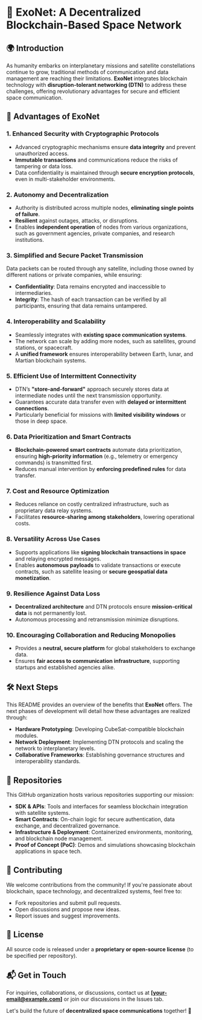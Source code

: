 # 🚀 ExoNet: A Decentralized Blockchain-Based Space Network

## 🌍 Introduction
As humanity embarks on interplanetary missions and satellite constellations continue to grow, traditional methods of communication and data management are reaching their limitations. **ExoNet** integrates blockchain technology with **disruption-tolerant networking (DTN)** to address these challenges, offering revolutionary advantages for secure and efficient space communication.

## 📌 Advantages of ExoNet

### 1. Enhanced Security with Cryptographic Protocols
- Advanced cryptographic mechanisms ensure **data integrity** and prevent unauthorized access.
- **Immutable transactions** and communications reduce the risks of tampering or data loss.
- Data confidentiality is maintained through **secure encryption protocols**, even in multi-stakeholder environments.

### 2. Autonomy and Decentralization
- Authority is distributed across multiple nodes, **eliminating single points of failure**.
- **Resilient** against outages, attacks, or disruptions.
- Enables **independent operation** of nodes from various organizations, such as government agencies, private companies, and research institutions.

### 3. Simplified and Secure Packet Transmission
Data packets can be routed through any satellite, including those owned by different nations or private companies, while ensuring:
- **Confidentiality**: Data remains encrypted and inaccessible to intermediaries.
- **Integrity**: The hash of each transaction can be verified by all participants, ensuring that data remains untampered.

### 4. Interoperability and Scalability
- Seamlessly integrates with **existing space communication systems**.
- The network can scale by adding more nodes, such as satellites, ground stations, or spacecraft.
- A **unified framework** ensures interoperability between Earth, lunar, and Martian blockchain systems.

### 5. Efficient Use of Intermittent Connectivity
- DTN’s **"store-and-forward"** approach securely stores data at intermediate nodes until the next transmission opportunity.
- Guarantees accurate data transfer even with **delayed or intermittent connections**.
- Particularly beneficial for missions with **limited visibility windows** or those in deep space.

### 6. Data Prioritization and Smart Contracts
- **Blockchain-powered smart contracts** automate data prioritization, ensuring **high-priority information** (e.g., telemetry or emergency commands) is transmitted first.
- Reduces manual intervention by **enforcing predefined rules** for data transfer.

### 7. Cost and Resource Optimization
- Reduces reliance on costly centralized infrastructure, such as proprietary data relay systems.
- Facilitates **resource-sharing among stakeholders**, lowering operational costs.

### 8. Versatility Across Use Cases
- Supports applications like **signing blockchain transactions in space** and relaying encrypted messages.
- Enables **autonomous payloads** to validate transactions or execute contracts, such as satellite leasing or **secure geospatial data monetization**.

### 9. Resilience Against Data Loss
- **Decentralized architecture** and DTN protocols ensure **mission-critical data** is not permanently lost.
- Autonomous processing and retransmission minimize disruptions.

### 10. Encouraging Collaboration and Reducing Monopolies
- Provides a **neutral, secure platform** for global stakeholders to exchange data.
- Ensures **fair access to communication infrastructure**, supporting startups and established agencies alike.

## 🛠 Next Steps
This README provides an overview of the benefits that **ExoNet** offers. The next phases of development will detail how these advantages are realized through:

- **Hardware Prototyping**: Developing CubeSat-compatible blockchain modules.
- **Network Deployment**: Implementing DTN protocols and scaling the network to interplanetary levels.
- **Collaborative Frameworks**: Establishing governance structures and interoperability standards.

## 📂 Repositories
This GitHub organization hosts various repositories supporting our mission:
- **SDK & APIs**: Tools and interfaces for seamless blockchain integration with satellite systems.
- **Smart Contracts**: On-chain logic for secure authentication, data exchange, and decentralized governance.
- **Infrastructure & Deployment**: Containerized environments, monitoring, and blockchain node management.
- **Proof of Concept (PoC)**: Demos and simulations showcasing blockchain applications in space tech.

## 🤝 Contributing
We welcome contributions from the community! If you're passionate about blockchain, space technology, and decentralized systems, feel free to:
- Fork repositories and submit pull requests.
- Open discussions and propose new ideas.
- Report issues and suggest improvements.

## 📜 License
All source code is released under a **proprietary or open-source license** (to be specified per repository).

## 📬 Get in Touch
For inquiries, collaborations, or discussions, contact us at **[your-email@example.com]** or join our discussions in the Issues tab.

Let's build the future of **decentralized space communications** together! 🚀

